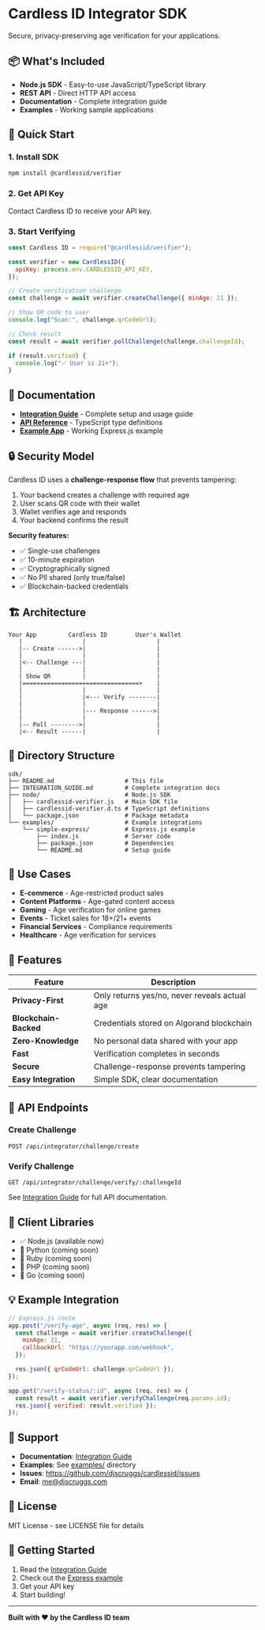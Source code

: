 # Cardless ID Integrator SDK

Secure, privacy-preserving age verification for your applications.

## 📦 What's Included

- **Node.js SDK** - Easy-to-use JavaScript/TypeScript library
- **REST API** - Direct HTTP API access
- **Documentation** - Complete integration guide
- **Examples** - Working sample applications

## 🚀 Quick Start

### 1. Install SDK

```bash
npm install @cardlessid/verifier
```

### 2. Get API Key

Contact Cardless ID to receive your API key.

### 3. Start Verifying

```javascript
const Cardless ID = require("@cardlessid/verifier");

const verifier = new CardlessID({
  apiKey: process.env.CARDLESSID_API_KEY,
});

// Create verification challenge
const challenge = await verifier.createChallenge({ minAge: 21 });

// Show QR code to user
console.log("Scan:", challenge.qrCodeUrl);

// Check result
const result = await verifier.pollChallenge(challenge.challengeId);

if (result.verified) {
  console.log("✅ User is 21+");
}
```

## 📖 Documentation

- **[Integration Guide](./INTEGRATION_GUIDE.md)** - Complete setup and usage guide
- **[API Reference](./node/cardlessid-verifier.d.ts)** - TypeScript type definitions
- **[Example App](./examples/simple-express/)** - Working Express.js example

## 🔒 Security Model

Cardless ID uses a **challenge-response flow** that prevents tampering:

1. Your backend creates a challenge with required age
2. User scans QR code with their wallet
3. Wallet verifies age and responds
4. Your backend confirms the result

**Security features:**

- ✅ Single-use challenges
- ✅ 10-minute expiration
- ✅ Cryptographically signed
- ✅ No PII shared (only true/false)
- ✅ Blockchain-backed credentials

## 🏗️ Architecture

```
Your App         Cardless ID        User's Wallet
   |                 |                    |
   |-- Create ------>|                    |
   |                 |                    |
   |<-- Challenge ---|                    |
   |                 |                    |
   | Show QR         |                    |
   |=================================>    |
   |                 |                    |
   |                 |<--- Verify --------|
   |                 |                    |
   |                 |--- Response ------>|
   |                 |                    |
   |-- Poll -------->|                    |
   |<-- Result ------|                    |
```

## 📁 Directory Structure

```
sdk/
├── README.md                    # This file
├── INTEGRATION_GUIDE.md         # Complete integration docs
├── node/                        # Node.js SDK
│   ├── cardlessid-verifier.js   # Main SDK file
│   ├── cardlessid-verifier.d.ts # TypeScript definitions
│   └── package.json             # Package metadata
└── examples/                    # Example integrations
    └── simple-express/          # Express.js example
        ├── index.js             # Server code
        ├── package.json         # Dependencies
        └── README.md            # Setup guide
```

## 🎯 Use Cases

- **E-commerce** - Age-restricted product sales
- **Content Platforms** - Age-gated content access
- **Gaming** - Age verification for online games
- **Events** - Ticket sales for 18+/21+ events
- **Financial Services** - Compliance requirements
- **Healthcare** - Age verification for services

## 🌟 Features

| Feature               | Description                                   |
| --------------------- | --------------------------------------------- |
| **Privacy-First**     | Only returns yes/no, never reveals actual age |
| **Blockchain-Backed** | Credentials stored on Algorand blockchain     |
| **Zero-Knowledge**    | No personal data shared with your app         |
| **Fast**              | Verification completes in seconds             |
| **Secure**            | Challenge-response prevents tampering         |
| **Easy Integration**  | Simple SDK, clear documentation               |

## 🔧 API Endpoints

### Create Challenge

```
POST /api/integrator/challenge/create
```

### Verify Challenge

```
GET /api/integrator/challenge/verify/:challengeId
```

See [Integration Guide](./INTEGRATION_GUIDE.md) for full API documentation.

## 📱 Client Libraries

- ✅ Node.js (available now)
- 🚧 Python (coming soon)
- 🚧 Ruby (coming soon)
- 🚧 PHP (coming soon)
- 🚧 Go (coming soon)

## 💡 Example Integration

```javascript
// Express.js route
app.post("/verify-age", async (req, res) => {
  const challenge = await verifier.createChallenge({
    minAge: 21,
    callbackUrl: "https://yourapp.com/webhook",
  });

  res.json({ qrCodeUrl: challenge.qrCodeUrl });
});

app.get("/verify-status/:id", async (req, res) => {
  const result = await verifier.verifyChallenge(req.params.id);
  res.json({ verified: result.verified });
});
```

## 🤝 Support

- **Documentation**: [Integration Guide](./INTEGRATION_GUIDE.md)
- **Examples**: See [examples/](./examples/) directory
- **Issues**: https://github.com/djscruggs/cardlessid/issues
- **Email**: me@djscruggs.com

## 📄 License

MIT License - see LICENSE file for details

## 🚦 Getting Started

1. Read the [Integration Guide](./INTEGRATION_GUIDE.md)
2. Check out the [Express example](./examples/simple-express/)
3. Get your API key
4. Start building!

---

**Built with ❤️ by the Cardless ID team**
